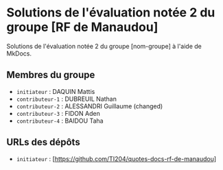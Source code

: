 # Solutions de l'évaluation notée 2 du groupe [RF de Manaudou]

Solutions de l'évaluation notée 2 du groupe [nom-groupe] à l'aide de MkDocs.

## Membres du groupe

- `initiateur` : DAQUIN Mattis 
- `contributeur-1` : DUBREUIL Nathan
- `contributeur-2` : ALESSANDRI Guillaume (changed)
- `contributeur-3` : FIDON Aden
- `contributeur-4` : BAIDOU Taha


## URLs des dépôts

- `initiateur` : [https://github.com/TI204/quotes-docs-rf-de-manaudou]
